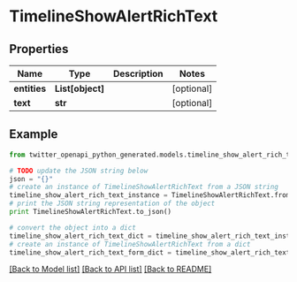 # TimelineShowAlertRichText


## Properties
Name | Type | Description | Notes
------------ | ------------- | ------------- | -------------
**entities** | **List[object]** |  | [optional] 
**text** | **str** |  | [optional] 

## Example

```python
from twitter_openapi_python_generated.models.timeline_show_alert_rich_text import TimelineShowAlertRichText

# TODO update the JSON string below
json = "{}"
# create an instance of TimelineShowAlertRichText from a JSON string
timeline_show_alert_rich_text_instance = TimelineShowAlertRichText.from_json(json)
# print the JSON string representation of the object
print TimelineShowAlertRichText.to_json()

# convert the object into a dict
timeline_show_alert_rich_text_dict = timeline_show_alert_rich_text_instance.to_dict()
# create an instance of TimelineShowAlertRichText from a dict
timeline_show_alert_rich_text_form_dict = timeline_show_alert_rich_text.from_dict(timeline_show_alert_rich_text_dict)
```
[[Back to Model list]](../README.md#documentation-for-models) [[Back to API list]](../README.md#documentation-for-api-endpoints) [[Back to README]](../README.md)


